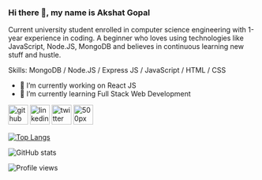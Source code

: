 ### Hi there 👋, my name is Akshat Gopal
Current university student enrolled in computer science engineering with 1-year experience in coding.
A beginner who loves using technologies like JavaScript, Node.JS, MongoDB and believes in continuous learning new stuff and hustle.


Skills: MongoDB / Node.JS / Express JS / JavaScript / HTML / CSS

- 🔭 I’m currently working on React JS 
- 🌱 I’m currently learning Full Stack Web Development 


[<img src='https://cdn.jsdelivr.net/npm/simple-icons@3.0.1/icons/github.svg' alt='github' height='40'>](https://github.com/akshatgopal)  [<img src='https://cdn.jsdelivr.net/npm/simple-icons@3.0.1/icons/linkedin.svg' alt='linkedin' height='40'>](https://www.linkedin.com/in/akshat-gopal-614999198/)  [<img src='https://cdn.jsdelivr.net/npm/simple-icons@3.0.1/icons/twitter.svg' alt='twitter' height='40'>](https://twitter.com/GopalAkshat)  [<img src='https://cdn.jsdelivr.net/npm/simple-icons@3.0.1/icons/500px.svg' alt='500px' height='40'>](https://500px.com/p/akshatgopal123)  

[![Top Langs](https://github-readme-stats.vercel.app/api/top-langs/?username=akshatgopal)](https://github.com/anuraghazra/github-readme-stats)

![GitHub stats](https://github-readme-stats.vercel.app/api?username=akshatgopal&show_icons=true)  

![Profile views](https://gpvc.arturio.dev/akshatgopal)  

